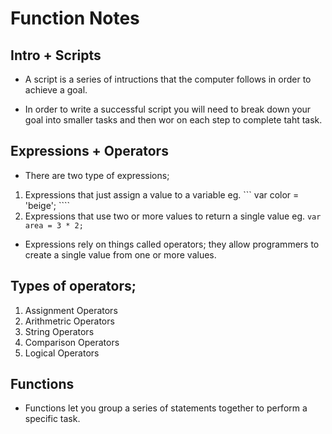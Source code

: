 # Function Notes

## Intro + Scripts
- A script is a series of intructions that the computer follows in order to achieve a goal.

- In order to write a successful script you will need to break down your goal into smaller tasks and then wor on each step to complete taht task.

## Expressions + Operators
- There are two type of expressions;
1. Expressions that just assign a value to a variable eg. ``` var color = 'beige'; ````
1. Expressions that use two or more values to return a single value eg. ``` var area = 3 * 2; ```
- Expressions rely on things called operators; they allow programmers to create a single value from one or more values. 

## Types of operators;
1. Assignment Operators
1. Arithmetric Operators
1. String Operators
1. Comparison Operators
1. Logical Operators

## Functions
- Functions let you group a series of statements together to perform a specific task. 
